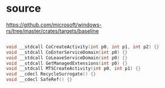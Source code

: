 # source

<https://github.com/microsoft/windows-rs/tree/master/crates/targets/baseline>

```c

void __stdcall CoCreateActivity(int p0, int p1, int p2) {}
void __stdcall CoEnterServiceDomain(int p0) {}
void __stdcall CoLeaveServiceDomain(int p0) {}
void __stdcall GetManagedExtensions(int p0) {}
void __stdcall MTSCreateActivity(int p0, int p1) {}
void __cdecl RecycleSurrogate() {}
void __cdecl SafeRef() {}

```
